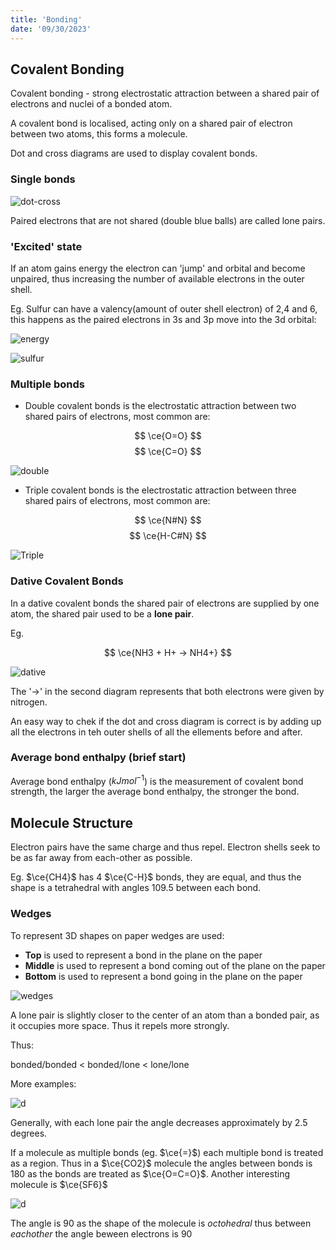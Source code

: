 ```yaml
---
title: 'Bonding'
date: '09/30/2023'
---
```

<!--ID: 1724603671397-->


## Covalent Bonding

Covalent bonding - strong electrostatic attraction between a shared pair of electrons and nuclei of a bonded atom.

A covalent bond is localised, acting only on a shared pair of electron between two atoms, this forms a molecule.

Dot and cross diagrams are used to display covalent bonds.

### Single bonds

![dot-cross](/img/chem/1.png) 

Paired electrons that are not shared (double blue balls) are called lone pairs.

### 'Excited' state

If an atom gains energy the electron can 'jump' and orbital and become unpaired, thus increasing the number of available electrons in the outer shell. 

Eg. Sulfur can have a valency(amount of outer shell electron) of 2,4 and 6, this happens as the paired electrons in 3s and 3p move into the 3d orbital:

![energy](/img/chem/6.jpg) 

![sulfur](/img/chem/5.png) 

### Multiple bonds

- Double covalent bonds is the electrostatic attraction between two shared pairs of electrons, most common are:

$$
\ce{O=O}
$$
$$
\ce{C=O}
$$

![double](/img/chem/2.png) 


- Triple covalent bonds is the electrostatic attraction between three shared pairs of electrons, most common are:

$$
\ce{N#N}
$$
$$
\ce{H-C#N}
$$

![Triple](/img/chem/3.png) 

### Dative Covalent Bonds

In a dative covalent bonds the shared pair of electrons are supplied by one atom, the shared pair used to be a __lone pair__. 

Eg. 

$$
\ce{NH3 + H+ -> NH4+}
$$

![dative](/img/chem/4.png) 

The '->' in the second diagram represents that both electrons were given by nitrogen.

An easy way to chek if the dot and cross diagram is correct is by adding up all the electrons in teh outer shells of all the ellements before and after.


### Average bond enthalpy (brief start)

Average bond enthalpy ($kJmol^{-1}$) is the measurement of covalent bond strength, the larger the average bond enthalpy, the stronger the bond. 


## Molecule Structure

Electron pairs have the same charge and thus repel. Electron shells seek to be as far away from each-other as possible. 

Eg. $\ce{CH4}$ has 4 $\ce{C-H}$ bonds, they are equal, and thus the shape is a tetrahedral with angles 109.5 between each bond. 

### Wedges 

To represent 3D shapes on paper wedges are used:

- __Top__ is used to represent a bond in the plane on the paper
- __Middle__ is used to represent a bond coming out of the plane on the paper
- __Bottom__ is used to represent a bond going in the plane on the paper

![wedges](/img/chem/7.png)

A lone pair is slightly closer to the center of an atom than a bonded pair, as it occupies more space. Thus it repels more strongly.

Thus:

bonded/bonded < bonded/lone < lone/lone

More examples:

![d](/img/chem/8.jpg) 

Generally, with each lone pair the angle decreases approximately by 2.5 degrees.

If a molecule as multiple bonds (eg. $\ce{=}$) each multiple bond is treated as a region. Thus in a $\ce{CO2}$ molecule the angles between bonds is 180 as the bonds are treated as $\ce{O=C=O}$. Another interesting molecule is $\ce{SF6}$

![d](/img/chem/9.jpeg) 

The angle is 90 as the shape of the molecule is _octohedral_ thus between _eachother_ the angle beween electrons is 90

